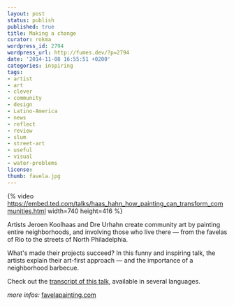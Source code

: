 ```yaml
---
layout: post
status: publish
published: true
title: Making a change
curator: rokma
wordpress_id: 2794
wordpress_url: http://fumes.dev/?p=2794
date: '2014-11-08 16:55:51 +0200'
categories: inspiring
tags: 
- artist 
- art
- clever 
- community 
- design
- Latino-America 
- news 
- reflect 
- review 
- slum 
- street-art 
- useful 
- visual
- water-problems
license:
thumb: favela.jpg
---
```


{% video https://embed.ted.com/talks/haas_hahn_how_painting_can_transform_communities.html width=740 height=416 %}

Artists Jeroen Koolhaas and Dre Urhahn create community art by painting entire neighborhoods, and involving those who live there — from the favelas of Rio to the streets of North Philadelphia. 

What's made their projects succeed? In this funny and inspiring talk, the artists explain their art-first approach — and the importance of a neighborhood barbecue.

Check out the <a target="_blank" href="http://www.ted.com/talks/haas_hahn_how_painting_can_transform_communities/transcript?language=en">transcript of this talk</a>, available in several languages.


_more infos:_
<a target="_blank" href="http://www.favelapainting.com">favelapainting.com</a>


